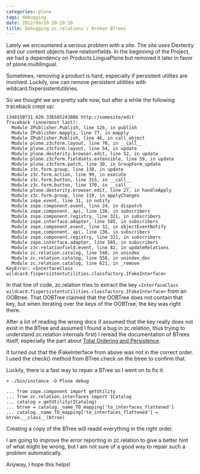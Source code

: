 ```yaml
---
categories: plone
tags: debugging
date: 2012/09/20 10:10:10
title: Debugging zc.relations / Broken BTrees
---
```


Lately we encountered a serious problem with a site.
The site uses Dexterity and our content objects have relationfields.
In the beginning of the Project, we had a dependency on Products.LinguaPlone but removed it later in favor of plone.multilingual.

Sometimes, removing a product is hard, especially if persistent utilites are involved. Luckily, one can remove persistent utilities with wildcard.fixpersistentutiliries.

So we thought we are pretty safe now, but after a while the following traceback crept up:

    1348150731.020.336585243806 http://somesite/edit
    Traceback (innermost last):
      Module ZPublisher.Publish, line 126, in publish
      Module ZPublisher.mapply, line 77, in mapply
      Module ZPublisher.Publish, line 46, in call_object
      Module plone.z3cform.layout, line 70, in __call__
      Module plone.z3cform.layout, line 54, in update
      Module plone.dexterity.browser.edit, line 52, in update
      Module plone.z3cform.fieldsets.extensible, line 59, in update
      Module plone.z3cform.patch, line 30, in GroupForm_update
      Module z3c.form.group, line 138, in update
      Module z3c.form.action, line 99, in execute
      Module z3c.form.button, line 315, in __call__
      Module z3c.form.button, line 170, in __call__
      Module plone.dexterity.browser.edit, line 27, in handleApply
      Module z3c.form.group, line 119, in applyChanges
      Module zope.event, line 31, in notify
      Module zope.component.event, line 24, in dispatch
      Module zope.component._api, line 136, in subscribers
      Module zope.component.registry, line 321, in subscribers
      Module zope.interface.adapter, line 585, in subscribers
      Module zope.component.event, line 32, in objectEventNotify
      Module zope.component._api, line 136, in subscribers
      Module zope.component.registry, line 321, in subscribers
      Module zope.interface.adapter, line 585, in subscribers
      Module z3c.relationfield.event, line 82, in updateRelations
      Module zc.relation.catalog, line 546, in unindex
      Module zc.relation.catalog, line 556, in unindex_doc
      Module zc.relation.catalog, line 621, in _remove
    KeyError: <InterfaceClass wildcard.fixpersistentutilities.classfactory.IFakeInterface>

In that line of code, zc.relation tries to extract the key `<InterfaceClass wildcard.fixpersistentutilities.classfactory.IFakeInterface>` from an OOBtree.
That OOBTree claimed that the OOBTree does not contain that key, but when iterating over the keys of the OOBTree, the key was right there.

After a lot of reading the wrong docs (I assumed that the key really does not exist in the BTree and assumed I found a bug in zc.relation, thus trying to understand zc.relation internals first) I reread the documentation of BTrees itself, especially the part about [Total Ordering and Persistence](http://www.zodb.org/documentation/guide/modules.html#total-ordering-and-persistence).

It turned out that the IFakeInterface from above was not in the correct order. I used the check() method from BTree.check on the btree to confirm that.

Luckily, there is a fast way to repair a BTree so I went on to fix it:

    > ./bin/instance -O Plone debug
    
    ... from zope.component import getUtility
    ... from zc.relation.interfaces import ICatalog
    ... catalog = getUtility(ICatalog)
    ... btree = catalog._name_TO_mapping['to_interfaces_flattened']
    ... catalog._name_TO_mapping['to_interfaces_flattened'] = btree.__class__(btree)

Creating a copy of the BTree will readd everything in the right order.

I am going to improve the error reporting in zc.relation to give a better hint of what might be wrong, but I am not sure of a good way to repair such a problem automatically.

Anyway, I hope this helps!


